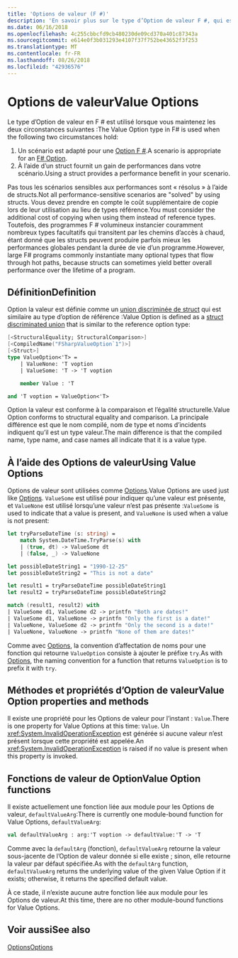 ```yaml
---
title: 'Options de valeur (F #)'
description: 'En savoir plus sur le type d’Option de valeur F #, qui est une version de la structure du type d’Option.'
ms.date: 06/16/2018
ms.openlocfilehash: 4c255cbbcfd9cb480230de09cd370a401c87343a
ms.sourcegitcommit: e614e0f3b031293e4107f37f752be43652f3f253
ms.translationtype: MT
ms.contentlocale: fr-FR
ms.lasthandoff: 08/26/2018
ms.locfileid: "42936576"
---
```

# <a name="value-options"></a><span data-ttu-id="b9fda-103">Options de valeur</span><span class="sxs-lookup"><span data-stu-id="b9fda-103">Value Options</span></span>

<span data-ttu-id="b9fda-104">Le type d’Option de valeur en F # est utilisé lorsque vous maintenez les deux circonstances suivantes :</span><span class="sxs-lookup"><span data-stu-id="b9fda-104">The Value Option type in F# is used when the following two circumstances hold:</span></span>

1. <span data-ttu-id="b9fda-105">Un scénario est adapté pour une [Option F #](options.md).</span><span class="sxs-lookup"><span data-stu-id="b9fda-105">A scenario is appropriate for an [F# Option](options.md).</span></span>
2. <span data-ttu-id="b9fda-106">À l’aide d’un struct fournit un gain de performances dans votre scénario.</span><span class="sxs-lookup"><span data-stu-id="b9fda-106">Using a struct provides a performance benefit in your scenario.</span></span>

<span data-ttu-id="b9fda-107">Pas tous les scénarios sensibles aux performances sont « résolus » à l’aide de structs.</span><span class="sxs-lookup"><span data-stu-id="b9fda-107">Not all performance-sensitive scenarios are "solved" by using structs.</span></span> <span data-ttu-id="b9fda-108">Vous devez prendre en compte le coût supplémentaire de copie lors de leur utilisation au lieu de types référence.</span><span class="sxs-lookup"><span data-stu-id="b9fda-108">You must consider the additional cost of copying when using them instead of reference types.</span></span> <span data-ttu-id="b9fda-109">Toutefois, des programmes F # volumineux instancier couramment nombreux types facultatifs qui transitent par les chemins d’accès à chaud, étant donné que les structs peuvent produire parfois mieux les performances globales pendant la durée de vie d’un programme.</span><span class="sxs-lookup"><span data-stu-id="b9fda-109">However, large F# programs commonly instantiate many optional types that flow through hot paths, because structs can sometimes yield better overall performance over the lifetime of a program.</span></span>

## <a name="definition"></a><span data-ttu-id="b9fda-110">Définition</span><span class="sxs-lookup"><span data-stu-id="b9fda-110">Definition</span></span>

<span data-ttu-id="b9fda-111">Option la valeur est définie comme un [union discriminée de struct](discriminated-unions.md#struct-discriminated-unions) qui est similaire au type d’option de référence :</span><span class="sxs-lookup"><span data-stu-id="b9fda-111">Value Option is defined as a [struct discriminated union](discriminated-unions.md#struct-discriminated-unions) that is similar to the reference option type:</span></span>

```fsharp
[<StructuralEquality; StructuralComparison>]
[<CompiledName("FSharpValueOption`1")>]
[<Struct>]
type ValueOption<'T> =
    | ValueNone: 'T voption
    | ValueSome: 'T -> 'T voption

    member Value : 'T

and 'T voption = ValueOption<'T>
```

<span data-ttu-id="b9fda-112">Option la valeur est conforme à la comparaison et l’égalité structurelle.</span><span class="sxs-lookup"><span data-stu-id="b9fda-112">Value Option conforms to structural equality and comparison.</span></span> <span data-ttu-id="b9fda-113">La principale différence est que le nom compilé, nom de type et noms d’incidents indiquent qu’il est un type valeur.</span><span class="sxs-lookup"><span data-stu-id="b9fda-113">The main difference is that the compiled name, type name, and case names all indicate that it is a value type.</span></span>

## <a name="using-value-options"></a><span data-ttu-id="b9fda-114">À l’aide des Options de valeur</span><span class="sxs-lookup"><span data-stu-id="b9fda-114">Using Value Options</span></span>

<span data-ttu-id="b9fda-115">Options de valeur sont utilisées comme [Options](options.md).</span><span class="sxs-lookup"><span data-stu-id="b9fda-115">Value Options are used just like [Options](options.md).</span></span> <span data-ttu-id="b9fda-116">`ValueSome` est utilisé pour indiquer qu’une valeur est présente, et `ValueNone` est utilisé lorsqu’une valeur n’est pas présente :</span><span class="sxs-lookup"><span data-stu-id="b9fda-116">`ValueSome` is used to indicate that a value is present, and `ValueNone` is used when a value is not present:</span></span>

```fsharp
let tryParseDateTime (s: string) =
    match System.DateTime.TryParse(s) with
    | (true, dt) -> ValueSome dt
    | (false, _) -> ValueNone

let possibleDateString1 = "1990-12-25"
let possibleDateString2 = "This is not a date"

let result1 = tryParseDateTime possibleDateString1
let result2 = tryParseDateTime possibleDateString2

match (result1, result2) with
| ValueSome d1, ValueSome d2 -> printfn "Both are dates!"
| ValueSome d1, ValueNone -> printfn "Only the first is a date!"
| ValueNone, ValueSome d2 -> printfn "Only the second is a date!"
| ValueNone, ValueNone -> printfn "None of them are dates!"
```

<span data-ttu-id="b9fda-117">Comme avec [Options](options.md), la convention d’affectation de noms pour une fonction qui retourne `ValueOption` consiste à ajouter le préfixe `try`.</span><span class="sxs-lookup"><span data-stu-id="b9fda-117">As with [Options](options.md), the naming convention for a function that returns `ValueOption` is to prefix it with `try`.</span></span>

## <a name="value-option-properties-and-methods"></a><span data-ttu-id="b9fda-118">Méthodes et propriétés d’Option de valeur</span><span class="sxs-lookup"><span data-stu-id="b9fda-118">Value Option properties and methods</span></span>

<span data-ttu-id="b9fda-119">Il existe une propriété pour les Options de valeur pour l’instant : `Value`.</span><span class="sxs-lookup"><span data-stu-id="b9fda-119">There is one property for Value Options at this time: `Value`.</span></span> <span data-ttu-id="b9fda-120">Un <xref:System.InvalidOperationException> est générée si aucune valeur n’est présent lorsque cette propriété est appelée.</span><span class="sxs-lookup"><span data-stu-id="b9fda-120">An <xref:System.InvalidOperationException> is raised if no value is present when this property is invoked.</span></span>

## <a name="value-option-functions"></a><span data-ttu-id="b9fda-121">Fonctions de valeur de Option</span><span class="sxs-lookup"><span data-stu-id="b9fda-121">Value Option functions</span></span>

<span data-ttu-id="b9fda-122">Il existe actuellement une fonction liée aux module pour les Options de valeur, `defaultValueArg`:</span><span class="sxs-lookup"><span data-stu-id="b9fda-122">There is currently one module-bound function for Value Options, `defaultValueArg`:</span></span>

```fsharp
val defaultValueArg : arg:'T voption -> defaultValue:'T -> 'T 
```

<span data-ttu-id="b9fda-123">Comme avec la `defaultArg` (fonction), `defaultValueArg` retourne la valeur sous-jacente de l’Option de valeur donnée si elle existe ; sinon, elle retourne la valeur par défaut spécifiée.</span><span class="sxs-lookup"><span data-stu-id="b9fda-123">As with the `defaultArg` function, `defaultValueArg` returns the underlying value of the given Value Option if it exists; otherwise, it returns the specified default value.</span></span>

<span data-ttu-id="b9fda-124">À ce stade, il n’existe aucune autre fonction liée aux module pour les Options de valeur.</span><span class="sxs-lookup"><span data-stu-id="b9fda-124">At this time, there are no other module-bound functions for Value Options.</span></span>

## <a name="see-also"></a><span data-ttu-id="b9fda-125">Voir aussi</span><span class="sxs-lookup"><span data-stu-id="b9fda-125">See also</span></span>

[<span data-ttu-id="b9fda-126">Options</span><span class="sxs-lookup"><span data-stu-id="b9fda-126">Options</span></span>](options.md)